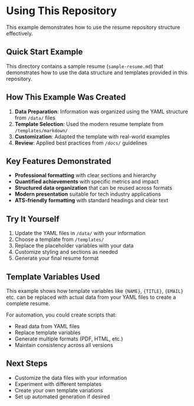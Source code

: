 # Using This Repository

This example demonstrates how to use the resume repository structure effectively.

## Quick Start Example

This directory contains a sample resume (`sample-resume.md`) that demonstrates how to use the data structure and templates provided in this repository.

## How This Example Was Created

1. **Data Preparation**: Information was organized using the YAML structure from `/data/` files
2. **Template Selection**: Used the modern resume template from `/templates/markdown/`
3. **Customization**: Adapted the template with real-world examples
4. **Review**: Applied best practices from `/docs/` guidelines

## Key Features Demonstrated

- **Professional formatting** with clear sections and hierarchy
- **Quantified achievements** with specific metrics and impact
- **Structured data organization** that can be reused across formats
- **Modern presentation** suitable for tech industry applications
- **ATS-friendly formatting** with standard headings and clear text

## Try It Yourself

1. Update the YAML files in `/data/` with your information
2. Choose a template from `/templates/`
3. Replace the placeholder variables with your data
4. Customize styling and sections as needed
5. Generate your final resume format

## Template Variables Used

This example shows how template variables like `{NAME}`, `{TITLE}`, `{EMAIL}` etc. can be replaced with actual data from your YAML files to create a complete resume.

For automation, you could create scripts that:
- Read data from YAML files
- Replace template variables
- Generate multiple formats (PDF, HTML, etc.)
- Maintain consistency across all versions

## Next Steps

- Customize the data files with your information
- Experiment with different templates
- Create your own template variations
- Set up automated generation if desired